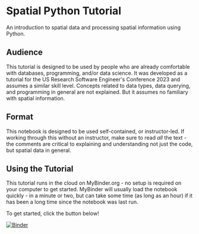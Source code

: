 # Spatial Python Tutorial

An introduction to spatial data and processing spatial information using Python.

## Audience
This tutorial is designed to be used by people who are already comfortable with databases, programming, and/or data
science. It was developed as a tutorial for the US Research Software Engineer's Conference 2023 and assumes
a similar skill level. Concepts related to data types, data querying, and programming in general are not
explained. But it assumes no familiary with spatial information.

## Format
This notebook is designed to be used self-contained, or instructor-led. If working through this without
an instructor, make sure to read *all* the text - the comments are critical to explaining and understanding
not just the code, but spatial data in general.

## Using the Tutorial
This tutorial runs in the cloud on MyBinder.org - no setup is required on your computer to get started.
MyBinder will usually load the notebook quickly - in a minute or two, but can take some time
(as long as an hour) if it has been a long time since the notebook was last run.

To get started, click the button below!

[![Binder](https://mybinder.org/badge_logo.svg)](https://mybinder.org/v2/gh/nickrsan/spatial-python-tutorial/HEAD?labpath=Spatial%20Python%20Tutorial.ipynb)
 
